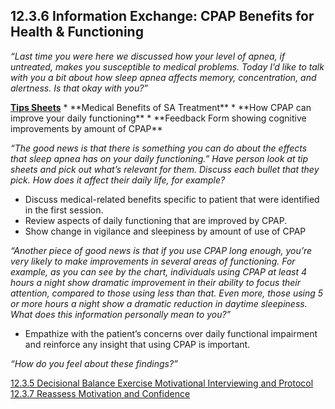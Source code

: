 ## 12.3.6 Information Exchange: CPAP Benefits for Health & Functioning

_“Last time you were here we discussed how your level of apnea, if untreated, makes you susceptible to medical problems. Today I’d like to talk with you a bit about how sleep apnea affects memory, concentration, and alertness. Is that okay with you?”_

<div class="bs-callout bs-callout-info">
  <p>
    <strong><u>Tips Sheets</u></strong>
    * **Medical Benefits of SA Treatment**
    * **How CPAP can improve your daily functioning**
    * **Feedback Form showing cognitive improvements by amount of CPAP**
  </p>
</div>

_“The good news is that there is something you can do about the effects that sleep apnea has on your daily functioning.”  Have person look at tip sheets and pick out what’s relevant for them. Discuss each bullet that they pick. How does it affect their daily life, for example?_

* Discuss medical-related benefits specific to patient that were identified in the first session.
* Review aspects of daily functioning that are improved by CPAP.
* Show change in vigilance and sleepiness by amount of use of CPAP

_“Another piece of good news is that if you use CPAP long enough, you’re very likely to make improvements in several areas of functioning. For example, as you can see by the chart, individuals using CPAP at least 4 hours a night show dramatic improvement in their ability to focus their attention, compared to those using less than that. Even more, those using 5 or more hours a night show a dramatic reduction in daytime sleepiness. What does this information personally mean to you?”_

* Empathize with the patient’s concerns over daily functional impairment and reinforce any insight that using CPAP is important.

_“How do you feel about these findings?”_


<div class="center">
<div class="btn-group">
  <a href=":pages_path:/manuals/motivational-interviewing/12-03-05-decisional-balance-exercise.md" class="btn btn-default">
    <span class="glyphicon glyphicon-chevron-left"></span>
    12.3.5 Decisional Balance Exercise
  </a>

  <a href=":pages_path:/manuals/motivational-interviewing" class="btn btn-default">
    <span class="glyphicon glyphicon-chevron-up"></span>
    Motivational Interviewing and Protocol
  </a>

  <a href=":pages_path:/motivational-interviewing/12-03-07-reassess-motivation-confidence.md" class="btn btn-success">
    <span class="glyphicon glyphicon-chevron-right"></span>
    12.3.7 Reassess Motivation and Confidence
  </a>
</div>
</div>
